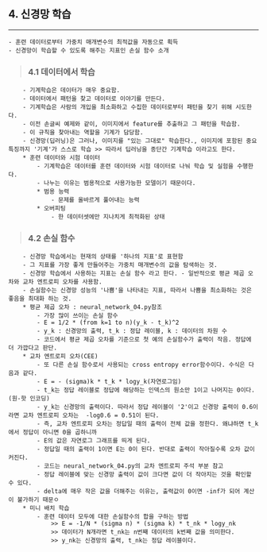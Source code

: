 ##  4. 신경망 학습
--------------------------------------
    - 훈련 데이터로부터 가중치 매개변수의 최적값을 자동으로 획득
    - 신경망이 학습할 수 있도록 해주는 지표인 손실 함수 소개
>###    4.1 데이터에서 학습
        - 기계학습은 데이터가 매우 중요함.
        - 데이터에서 패턴을 찾고 데이터로 이야기를 만든다.
        - 기계학습은 사람의 개입을 최소화하고 수집한 데이터로부터 패턴을 찾기 위해 시도한다.
        - 이전 손글씨 예제와 같이, 이미지에서 feature를 추출하고 그 패턴을 학습함.
        - 이 규칙을 찾아내는 역할을 기계가 담당함.
        - 신경망(딥러닝)은 그러나, 이미지를 "있는 그대로" 학습한다., 이미지에 포함된 중요 특징까지 '기계'가 스스로 학습 >> 따라서 딥러닝을 종단간 기계학습 이라고도 한다.
        * 훈련 데이터와 시험 데이터
            - 기계학습은 데이터를 훈련 데이터와 시험 데이터로 나눠 학습 및 실험을 수행한다.
            - 나누는 이유는 범용적으로 사용가능한 모델이기 때문이다.
            * 범용 능력
                - 문제를 올바르게 풀어내는 능력
            * 오버피팅
                - 한 데이터셋에만 지나치게 최적화된 상태
>###    4.2 손실 함수
        - 신경망 학습에서는 현재의 상태를 '하나의 지표'로 표현함
        - 그 지표를 가장 좋게 만들어주는 가중치 매개변수의 값을 탐색하는 것.
        - 신경망 학습에서 사용하는 지표는 손실 함수 라고 한다. - 일반적으로 평균 제곱 오차와 교차 엔트로피 오차를 사용함.
        - 손실함수는 신경망 성능의 '나쁨'을 나타내는 지표, 따라서 나쁨을 최소화하는 것은 좋음을 최대화 하는 것.
        * 평균 제곱 오차 : neural_network_04.py참조
            - 가장 많이 쓰이는 손실 함수
            - E = 1/2 * (from k=1 to n)(y_k - t_k)^2
            - y_k : 신경망의 출력, t_k : 정답 레이블, k : 데이터의 차원 수
            - 코드에서 평균 제곱 오차를 기준으로 첫 예의 손실함수가 출력이 작음. 정답에 더 가깝다고 판단.
        * 교차 엔트로피 오차(CEE)
            - 또 다른 손실 함수로서 사용되는 cross entropy error함수이다. 수식은 다음과 같다.
            - E = - (sigma)k * t_k * logy_k(자연로그임)
            - t_k는 정답 레이블로 정답에 해당하는 인덱스의 원소만 1이고 나머지는 0이다.(원-핫 인코딩)
            - y_k는 신경망의 출력이다. 따라서 정답 레이블이 '2'이고 신경망 출력이 0.6이라면 교차 엔트로피 오차는  -log0.6 = 0.51이 된다.
            - 즉, 교차 엔트로피 오차는 정답일 때의 출력이 전체 값을 정한다. 왜냐하면 t_k에서 정답이 아니면 0을 곱하니까
            - E의 값은 자연로그 그래프를 띄게 된다.
            - 정답일 때의 출력이 1이면 E는 0이 된다. 반대로 출력이 작아질수록 오차 값이 커진다.
            - 코드는 neural_network_04.py의 교차 엔트로피 주석 부분 참고
            - 정답 레이블에 맞는 신경망 출력이 값이 크다면 값이 더 작아지는 것을 확인할 수 있다.
            - delta에 매우 작은 값을 더해주는 이유는, 출력값이 0이면 -inf가 되어 계산이 불가하기 때문ㅇ
        * 미니 배치 학습
            - 훈련 데이터 모두에 대한 손실함수의 합을 구하는 방법
                >> E = -1/N * (sigma n) * (sigma k) * t_nk * logy_nk
                >> 데이터가 N개라면 t_nk는 n번째 데이터의 k번째 값을 의미한다.
                >> y_nk는 신경망의 출력, t_nk는 정답 레이블이다.
                
            